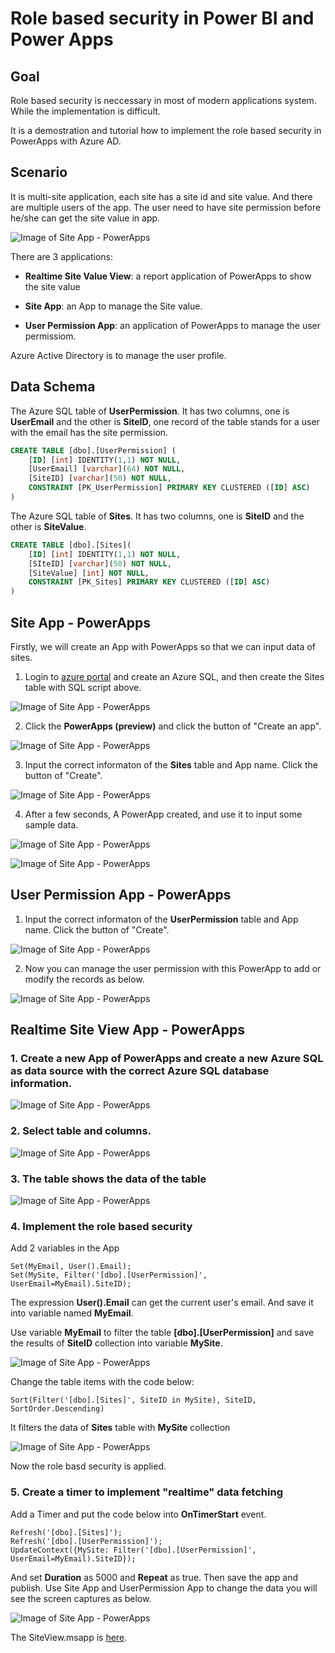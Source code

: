 # Role based security in Power BI and Power Apps
## Goal
Role based security is neccessary in most of modern applications system. While the implementation is difficult.

It is a demostration and tutorial how to implement the role based security in PowerApps with Azure AD.

## Scenario

It is multi-site application, each site has a site id and site value. And there are multiple users of the app. The user need to have site permission before he/she can get the site value in app.

![Image of Site App - PowerApps](./img/sites-powerapps-demo.gif)

There are 3 applications: 

* **Realtime Site Value View**: a report application of PowerApps to show the site value

* **Site App**: an App to manage the Site value. 

* **User Permission App**: an application of PowerApps to manage the user permissiom.  

Azure Active Directory is to manage the user profile.

## Data Schema
The Azure SQL table of **UserPermission**. It has two columns, one is **UserEmail** and the other is **SiteID**, one record of the table stands for a user with the email has the site permission.

```sql
CREATE TABLE [dbo].[UserPermission] (
	[ID] [int] IDENTITY(1,1) NOT NULL,
	[UserEmail] [varchar](64) NOT NULL,
	[SiteID] [varchar](50) NOT NULL,
    CONSTRAINT [PK_UserPermission] PRIMARY KEY CLUSTERED ([ID] ASC)
)
```

The Azure SQL table of **Sites**. It has two columns, one is **SiteID** and the other is **SiteValue**.

```sql
CREATE TABLE [dbo].[Sites](
	[ID] [int] IDENTITY(1,1) NOT NULL,
	[SIteID] [varchar](50) NOT NULL,
	[SiteValue] [int] NOT NULL,
    CONSTRAINT [PK_Sites] PRIMARY KEY CLUSTERED ([ID] ASC) 
)
```

## Site App - PowerApps
Firstly, we will create an App with PowerApps so that we can input data of sites.

1. Login to [azure portal](https://portal.azure.com) and create an Azure SQL, and then create the Sites table with SQL script above.

![Image of Site App - PowerApps](./img/azureportal-sql.PNG)


2. Click the **PowerApps (preview)** and click the button of "Create an app". 

![Image of Site App - PowerApps](./img/azureportal-sql-powerapps.PNG)

3. Input the correct informaton of the **Sites** table and App name. Click the button of "Create". 

![Image of Site App - PowerApps](./img/azureportal-sql-powerapps-create.PNG)

4. After a few seconds, A PowerApp created, and use it to input some sample data. 

![Image of Site App - PowerApps](./img/sites-powerapps-2.PNG)

![Image of Site App - PowerApps](./img/sites-data.PNG)

## User Permission App - PowerApps
1. Input the correct informaton of the **UserPermission** table and App name. Click the button of "Create". 

![Image of Site App - PowerApps](./img/azureportal-sql-powerapps-create.PNG)

2. Now you can manage the user permission with this PowerApp to add or modify the records as below.

![Image of Site App - PowerApps](./img/userpermission-powerapps.PNG)

## Realtime Site View App - PowerApps

### 1. Create a new App of PowerApps and create a new Azure SQL as data source with the correct Azure SQL database information.

![Image of Site App - PowerApps](./img/powerapps-connecttodata.PNG)

### 2. Select table and columns.

![Image of Site App - PowerApps](./img/powerapps-createtable.PNG)

### 3. The table shows the data of the table

![Image of Site App - PowerApps](./img/sites-powerapps-3.PNG)

### 4. **Implement the role based security**

Add 2 variables in the App

```
Set(MyEmail, User().Email);
Set(MySite, Filter('[dbo].[UserPermission]', UserEmail=MyEmail).SiteID);
```

The expression **User().Email** can get the current user's email. And save it into variable named **MyEmail**.

Use variable **MyEmail** to filter the table **[dbo].[UserPermission]** and save the results of **SiteID** collection into variable **MySite**.

![Image of Site App - PowerApps](./img/sites-powerapps-4.PNG)

Change the table items with the code below:
```
Sort(Filter('[dbo].[Sites]', SiteID in MySite), SiteID, SortOrder.Descending)
```
It filters the data of **Sites** table with **MySite** collection

![Image of Site App - PowerApps](./img/sites-powerapps-5.PNG)

Now the role basd security is applied.

### 5. Create a timer to implement "realtime" data fetching  

Add a Timer and put the code below into **OnTimerStart** event.  

```
Refresh('[dbo].[Sites]');
Refresh('[dbo].[UserPermission]');
UpdateContext({MySite: Filter('[dbo].[UserPermission]', UserEmail=MyEmail).SiteID});
```

And set **Duration** as 5000 and **Repeat** as true. Then save the app and publish. Use Site App and UserPermission App to change the data you will see the screen captures as below.

![Image of Site App - PowerApps](./img/sites-powerapps-demo.gif)

The SiteView.msapp is [here](./SiteView.msapp).
